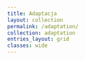 ```yaml
---
title: Adaptacja
layout: collection
permalink: /adaptation/
collection: adaptation
entries_layout: grid
classes: wide
---
```



